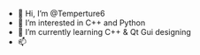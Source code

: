- 👋 Hi, I’m @Temperture6
- 👀 I’m interested in C++ and Python
- 🌱 I’m currently learning C++ & Qt Gui designing
- 📫

<!---
Temperture6/Temperture6 is a ✨ special ✨ repository because its `README.md` (this file) appears on your GitHub profile.
You can click the Preview link to take a look at your changes.
--->
